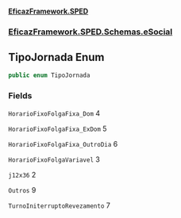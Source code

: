 #### [EficazFramework.SPED](EficazFrameworkSPED.md 'EficazFramework SPED')
### [EficazFramework.SPED.Schemas.eSocial](EficazFramework.SPED.Schemas.eSocial.md 'EficazFramework.SPED.Schemas.eSocial')

## TipoJornada Enum

```csharp
public enum TipoJornada
```
### Fields

<a name='EficazFramework.SPED.Schemas.eSocial.TipoJornada.HorarioFixoFolgaFixa_Dom'></a>

`HorarioFixoFolgaFixa_Dom` 4

<a name='EficazFramework.SPED.Schemas.eSocial.TipoJornada.HorarioFixoFolgaFixa_ExDom'></a>

`HorarioFixoFolgaFixa_ExDom` 5

<a name='EficazFramework.SPED.Schemas.eSocial.TipoJornada.HorarioFixoFolgaFixa_OutroDia'></a>

`HorarioFixoFolgaFixa_OutroDia` 6

<a name='EficazFramework.SPED.Schemas.eSocial.TipoJornada.HorarioFixoFolgaVariavel'></a>

`HorarioFixoFolgaVariavel` 3

<a name='EficazFramework.SPED.Schemas.eSocial.TipoJornada.j12x36'></a>

`j12x36` 2

<a name='EficazFramework.SPED.Schemas.eSocial.TipoJornada.Outros'></a>

`Outros` 9

<a name='EficazFramework.SPED.Schemas.eSocial.TipoJornada.TurnoIniterruptoRevezamento'></a>

`TurnoIniterruptoRevezamento` 7
